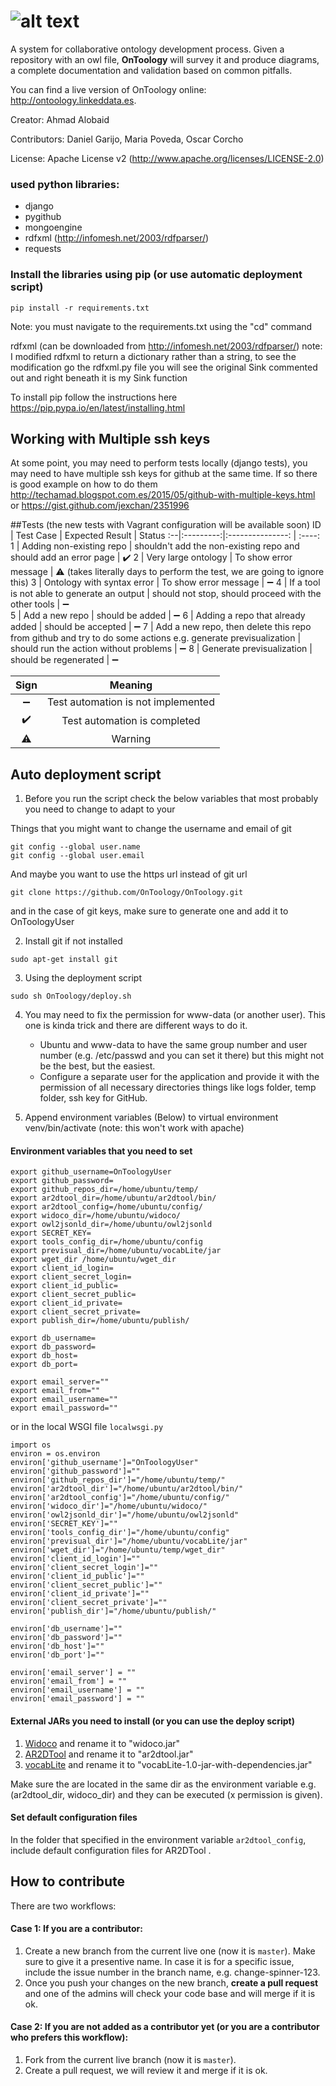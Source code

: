 # ![alt text](https://raw.githubusercontent.com/OnToology/OnToology/master/ontoology.png "OnToology")
A system for collaborative ontology development process. Given a repository with an owl file, **OnToology** will survey it and produce diagrams, a complete documentation and validation based on common pitfalls.

You can find a live version of OnToology online: http://ontoology.linkeddata.es.

Creator: Ahmad Alobaid

Contributors: Daniel Garijo, Maria Poveda, Oscar Corcho

License: Apache License v2 (http://www.apache.org/licenses/LICENSE-2.0)

<!--

###Project Plan
* Provide a better solution for handling private and public repos.
* Add new features (e.g. integrate with GitLab and Bitbucket)
* Deploy on the live server (now on a testing server)
* Prepare automated testing (in progress)
* Automated tests for pull requests.
* Use decorators for input validation.
* Use profilers.


###What the system does now:
* Draw two kinds of diagrams from rdf files using ar2dtool (https://github.com/idafensp/ar2dtool).
* Create a documentation of the ontology using Widoco tool (https://github.com/dgarijo/Widoco).
* Validate the ontology using OOPS tool and generate a summary of the issues found by OOPS (http://oops-ws.oeg-upm.net/).
* Generate a landing page using vocabLite (https://github.com/dgarijo/vocabLite).
* Publish the ontology (content negotiation)


###How to use it 
1. From the website, you only have to put the repo as user/repo i.e. myuser/myrepo (now it doesnot work with organization, for more technical info please refere to the issues section).
2. Update/create OnToology.cfg (will use default configurations otherwise)
3. Update your repo and push.
4. Go to your repo setting -> webhooks and service and you will see the webhook. you can also click on the webhook link to see the request sent and the server replies.
5. If pull requests are created successfully you can find them in the pull requests pool.

-->


### used python libraries:
* django
* pygithub
* mongoengine
* rdfxml (http://infomesh.net/2003/rdfparser/)
* requests


### Install the libraries using pip (or use automatic deployment script)
```
pip install -r requirements.txt
```
Note: you must navigate to the requirements.txt using the "cd" command

rdfxml (can be downloaded from http://infomesh.net/2003/rdfparser/)
note: I modified rdfxml to return a dictionary rather than a string, to see 
the modification go the rdfxml.py file you will see the original Sink commented out
 and right beneath it is my Sink function

To install pip follow the instructions here https://pip.pypa.io/en/latest/installing.html


## Working with Multiple ssh keys
At some point, you may need to perform tests locally (django tests), you may need 
to have multiple ssh keys for github at the same time. If so there is good example on
how to do them 
 http://techamad.blogspot.com.es/2015/05/github-with-multiple-keys.html or
 https://gist.github.com/jexchan/2351996


##Tests (the new tests with Vagrant configuration will be available soon)
ID | Test Case | Expected Result  | Status
:--|:---------:|:---------------: | :----:
1  | Adding non-existing repo | shouldn't add the non-existing repo and should add an error page | :heavy_check_mark:
2  | Very large ontology | To show error message | :warning: (takes literally days to perform the test, we are going to ignore this)
3  | Ontology with syntax error | To show error message | :heavy_minus_sign:
4  | If a tool is not able to generate an output | should not stop, should proceed with the other tools | :heavy_minus_sign:  
5  | Add a new repo | should be added | :heavy_minus_sign:
6  | Adding a repo that already added | should be accepted | :heavy_minus_sign:
7  | Add a new repo, then delete this repo from github and try to do some actions e.g. generate previsualization | should run the action without problems | :heavy_minus_sign:
8  | Generate previsualization | should be regenerated | :heavy_minus_sign: 


Sign | Meaning
:---:| :-----:
:heavy_minus_sign: | Test automation is not implemented
:heavy_check_mark: | Test automation is completed
:warning:          | Warning




## Auto deployment script

1. Before you run the script check the below variables that most probably you need to change to adapt to your

Things that you might want to change the username and email of git
```
git config --global user.name
git config --global user.email
```

And maybe you want to use the https url instead of git url
```
git clone https://github.com/OnToology/OnToology.git
```

and in the case of git keys, make sure to generate one and add it to OnToologyUser

2. Install git if not installed
```
sudo apt-get install git
```

3. Using the deployment script
```
sudo sh OnToology/deploy.sh
```

4. You may need to fix the permission for www-data (or another user).
This one is kinda trick and there are different ways to do it.
    * Ubuntu and www-data to have the same group number and user number (e.g. /etc/passwd and you can set it there)
    but this might not be the best, but the easiest.
    * Configure a separate user for the application and provide it with the permission of all necessary directories
    things like logs folder, temp folder, ssh key for GitHub.


5. Append environment variables (Below) to virtual environment venv/bin/activate (note: this won't work with apache)

#### Environment variables that you need to set

```
export github_username=OnToologyUser
export github_password=
export github_repos_dir=/home/ubuntu/temp/
export ar2dtool_dir=/home/ubuntu/ar2dtool/bin/
export ar2dtool_config=/home/ubuntu/config/
export widoco_dir=/home/ubuntu/widoco/
export owl2jsonld_dir=/home/ubuntu/owl2jsonld
export SECRET_KEY=
export tools_config_dir=/home/ubuntu/config
export previsual_dir=/home/ubuntu/vocabLite/jar
export wget_dir /home/ubuntu/wget_dir
export client_id_login=
export client_secret_login=
export client_id_public=
export client_secret_public=
export client_id_private=
export client_secret_private=
export publish_dir=/home/ubuntu/publish/

export db_username=
export db_password=
export db_host=
export db_port=

export email_server=""
export email_from=""
export email_username=""
export email_password=""
```

or in the local WSGI file `localwsgi.py`
```
import os
environ = os.environ
environ['github_username']="OnToologyUser"
environ['github_password']=""
environ['github_repos_dir']="/home/ubuntu/temp/"
environ['ar2dtool_dir']="/home/ubuntu/ar2dtool/bin/"
environ['ar2dtool_config']="/home/ubuntu/config/"
environ['widoco_dir']="/home/ubuntu/widoco/"
environ['owl2jsonld_dir']="/home/ubuntu/owl2jsonld"
environ['SECRET_KEY']=""
environ['tools_config_dir']="/home/ubuntu/config"
environ['previsual_dir']="/home/ubuntu/vocabLite/jar"
environ['wget_dir']="/home/ubuntu/temp/wget_dir"
environ['client_id_login']=""
environ['client_secret_login']=""
environ['client_id_public']=""
environ['client_secret_public']=""
environ['client_id_private']=""
environ['client_secret_private']=""
environ['publish_dir']="/home/ubuntu/publish/"

environ['db_username']=""
environ['db_password']=""
environ['db_host']=""
environ['db_port']=""

environ['email_server'] = ""
environ['email_from'] = ""
environ['email_username'] = ""
environ['email_password'] = ""
```



#### External JARs you need to install (or you can use the deploy script)
1. [Widoco](http://github.com/dgarijo/Widoco/releases) and rename it to "widoco.jar"
2. [AR2DTool](http://github.com/idafensp/ar2dtool) and rename it to "ar2dtool.jar"
3. [vocabLite](http://github.com/dgarijo/vocabLite/releases) and rename it to "vocabLite-1.0-jar-with-dependencies.jar"

Make sure the are located in the same dir as the environment variable e.g. (ar2dtool_dir, widoco_dir) and they can be
executed (x permission is given).

#### Set default configuration files
In the folder that specified in the environment variable ```ar2dtool_config```, include default configuration files for
AR2DTool .


## How to contribute
There are two workflows:

#### Case 1: If you are a contributor:
1. Create a new branch from the current live one (now it is `master`). Make sure to give it a presentive name. In case it is for a specific issue, include the issue number in the branch name, e.g. change-spinner-123.
2. Once you push your changes on the new branch, **create a pull request** and one of the admins will check your code base and will merge if it is ok.

#### Case 2: If you are not added as a contributor yet (or you are a contributor who prefers this workflow):
1. Fork from the current live branch (now it is `master`).
2. Create a pull request, we will review it and merge if it is ok.


